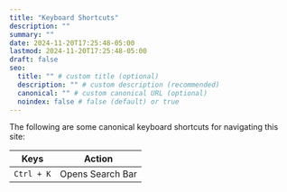 ```yaml
---
title: "Keyboard Shortcuts"
description: ""
summary: ""
date: 2024-11-20T17:25:48-05:00
lastmod: 2024-11-20T17:25:48-05:00
draft: false
seo:
  title: "" # custom title (optional)
  description: "" # custom description (recommended)
  canonical: "" # custom canonical URL (optional)
  noindex: false # false (default) or true
---
```


The following are some canonical keyboard shortcuts for navigating this site:

|    Keys    |      Action      |
| :--------: | :--------------: |
| `Ctrl + K` | Opens Search Bar |
